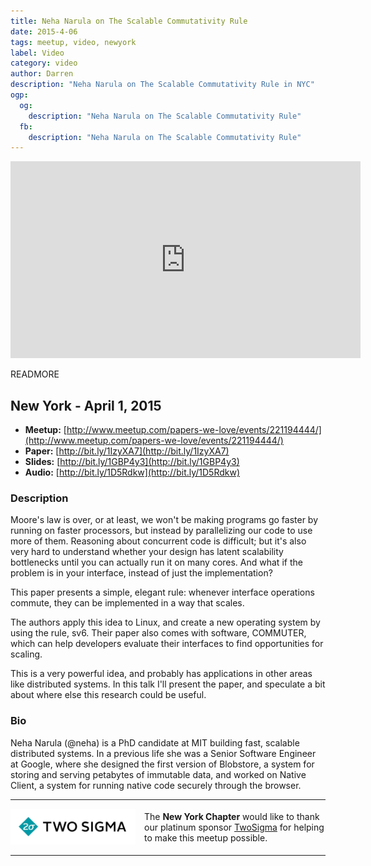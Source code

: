 ```yaml
---
title: Neha Narula on The Scalable Commutativity Rule
date: 2015-4-06
tags: meetup, video, newyork
label: Video
category: video
author: Darren
description: "Neha Narula on The Scalable Commutativity Rule in NYC"
ogp:
  og:
    description: "Neha Narula on The Scalable Commutativity Rule"
  fb:
    description: "Neha Narula on The Scalable Commutativity Rule"
---
```


<iframe class="video" width="560" height="315" src="https://www.youtube.com/embed/JE-jSZ8zToM" frameborder="0" allowfullscreen></iframe>

READMORE

## New York - April 1, 2015

* **Meetup:** [http://www.meetup.com/papers-we-love/events/221194444/](http://www.meetup.com/papers-we-love/events/221194444/)
* **Paper:** [http://bit.ly/1IzyXA7](http://bit.ly/1IzyXA7)
* **Slides:** [http://bit.ly/1GBP4y3](http://bit.ly/1GBP4y3)
* **Audio:** [http://bit.ly/1D5Rdkw](http://bit.ly/1D5Rdkw)

### Description

Moore's law is over, or at least, we won't be making programs go faster by running on faster processors, but instead by parallelizing our code to use more of them.  Reasoning about concurrent code is difficult; but it's also very hard to understand whether your design has latent scalability bottlenecks until you can actually run it on many cores.  And what if the problem is in your interface, instead of just the implementation?

This paper presents a simple, elegant rule:  whenever interface operations commute, they can be implemented in a way that scales.

The authors apply this idea to Linux, and create a new operating system by using the rule, sv6.  Their paper also comes with software, COMMUTER, which can help developers evaluate their interfaces to find opportunities for scaling.

This is a very powerful idea, and probably has applications in other areas like distributed systems. In this talk I'll present the paper, and speculate a bit about where else this research could be useful.

### Bio

Neha Narula (@neha) is a PhD candidate at MIT building fast, scalable distributed systems. In a previous life she was a Senior Software Engineer at Google, where she designed the first version of Blobstore, a system for storing and serving petabytes of immutable data, and worked on Native Client, a system for running native code securely through the browser.

---

<p style="display: flex; flex-direction: row; justify-content: center; align-items: center;">
<a href="https://www.twosigma.com/"><img src="/images/TwoSigma_RGB.jpg" alt="TwoSigma" title="TwoSigma - Platinum Sponsor of Papers We Love NYC" style="width: 200px; margin: 0 1em 0 0;" /></a> <span style="flex: 1;">The <strong>New York Chapter</strong> would like to thank our platinum sponsor <a href="http://www.twosigma.com">TwoSigma</a> for helping to make this meetup possible.</span>
</p>

---
